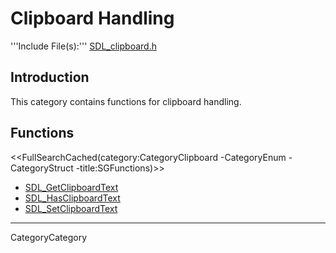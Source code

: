 
# Clipboard Handling

'''Include File(s):''' [SDL_clipboard.h](http://hg.libsdl.org/SDL/file/default/include/SDL_clipboard.h)


## Introduction
This category contains functions for clipboard handling.

<!-- #Remove this line and the ## below to use this markup if it becomes relevant to this category -->
<!-- #== Enumerations == -->
<!-- #<<FullSearchCached(category:CategoryEnum CategoryClipboard -title:SGEnumerations)>> -->

<!-- #== Structures == -->
<!-- #<<FullSearchCached(category:CategoryStruct CategoryClipboard -title:SGStructures)>> -->

## Functions
<<FullSearchCached(category:CategoryClipboard -CategoryEnum -CategoryStruct -title:SGFunctions)>>


<!-- BEGIN CATEGORY LIST -->
- [SDL_GetClipboardText](SDL_GetClipboardText)
- [SDL_HasClipboardText](SDL_HasClipboardText)
- [SDL_SetClipboardText](SDL_SetClipboardText)
<!-- END CATEGORY LIST -->
----
CategoryCategory
